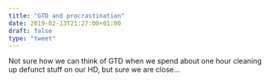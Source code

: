 ```yaml
---
title: "GTD and procrastination"
date: 2019-02-13T21:27:00+01:00
draft: false
type: "tweet"
---
```


Not sure how we can think of GTD when we spend about one hour cleaning up
defunct stuff on our HD, but sure we are close...
